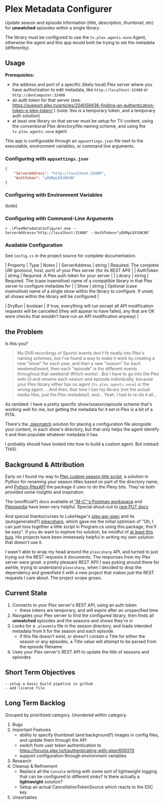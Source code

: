 # Plex Metadata Configurer

Update season and episode information (title, description, thumbnail, etc) for **unwatched** episodes within a single library.

The library must be configured to use the `tv.plex.agents.none` Agent, otherwise the agent and this app would both be trying to set the metadata (differently).

## Usage
**Prerequisites:** 
  - the address and port of a specific (likely local) Plex server where you have authorization to edit metadata, like `http://localhost:32400` or `http://denComputer:32400`
  - an auth token for that server (see: https://support.plex.tv/articles/204059436-finding-an-authentication-token-x-plex-token/ ) (note: this is a temporary token, and a temporary auth solution)
  - at least one library on that server must be setup for TV content, using the conventional Plex directory/file naming scheme, and using the `tv.plex.agents.none` agent
  
This app is configurable through an `appsettings.json` file next to the executable, environment variables, or command line arguments.


### Configuring with `appsettings.json`
```json
{
	"ServerAddress": "http://localhost:32400",
	"AuthToken": "yOURpLEXtOK3N"
}
```

### Configuring with Environment Variables
(todo)

### Configuring with Command-Line Arguments
```
> .\PlexMetadataConfigurer.exe --ServerAddress="http://localhost:32400" --AuthToken="yOURpLEXtOK3N"
```

### Available Configuration
See `Config.cs` in the project source for complete documentation.

| Property | Type | Notes |
| ServerAddress | string | Required. The complete URI (protocol, host, port) of your Plex server (for its REST API) |
| AuthToken | string | Required. A Plex auth token for your server |
| Library | string | Required. The (case insensitive) name of a compatible library in that Plex server to configure metadata for |
| Show | string | Optional (case insensitive) name of a single show  within the library to configure. If unset, all shows within the library will be configured |

| DryRun | boolean | If true, everything will run except all API modification requests will be cancelled  (they will appear to have failed, any that are OK were checks that wouldn't have run an API modification anyway) |


## the Problem

Is this you?

> My DVR recordings of Sports! events don't fit neatly into Plex's naming schemes, but I've found a way to make it work by creating a new "show" for each year, and then a new "season" for each weekend/event, then each "episode" is the different events throughout that weekend! Which works! ..But I have to go into the Plex web UI and rename each season and episode individually, because your Plex library either has no agent (`tv.plex.agents.none`) or the wrong agent. ...And then, that time I lost my library (not the actual media files, just the Plex metadata!), and... Yeah, I had to re-do it all...

As rambled: I have a pretty specific show/season/episode scheme that's working well for me, but getting the metadata for it set in Plex is a bit of a PITA. 

There's the [.plexmatch](https://support.plex.tv/articles/plexmatch/) solution for placing a configuration file alongside your content, in each show's directory, but that only helps the agent identify it and then populate whatever metadata it has.

I probably should have looked into how to build a custom agent. But instead: THIS!


## Background & Attribution
Early on I found my way to [Plex custom season title script](https://web.archive.org/web/20230102221830/https://pastebin.com/qMVCp4Cv), a solution in Python for renaming your season titles based on part of the directory name, and [Python-PlexAPI](https://github.com/pkkid/python-plexapi) the package it uses to do the Plexy bits. They've both provided some insights and inspiration.

The (unofficial?) docs available at ["M-C"'s Postman workspace](https://www.postman.com/fyvekatz/m-c-s-public-workspace/request/6gfy9hu/update-movie-details) and [Plexopedia](https://www.plexopedia.com/plex-media-server/api/library/details/) have been very helpful. Special shout-out to [rare PUT docs](https://www.postman.com/fyvekatz/m-c-s-public-workspace/request/6gfy9hu/update-movie-details)

And special thanks/curses to LukeHagar's [plex-api-spec](https://github.com/LukeHagar/plex-api-spec) and its (autogenerated?) [plexcsharp](https://github.com/LukeHagar/plexcsharp), which gave me the initial optimism of "Oh, I can just toss together a little script in Program.cs using this package, this'll be easy". If you do want to explore his solution, be mindful of [at least this bug](https://github.com/LukeHagar/plexcsharp/issues/10). His projects have been immensely helpful in writing my own solution that doesn't use it.

I wasn't able to wrap my head around the `plexcsharp` API, and turned to just trying out the REST requests it documents. The responses from my Plex server were great: a pretty pleasant REST API! I was poking around there for awhile, trying to understand `plexcsharp`, when I decided to drop the dependency and greenfield it with a new project that makes just the REST requests I care about. The project scope grows.

## Current State

1. Connects to your Plex server's REST API, using an auth token
	- these tokens are temporary, and will expire after an unspecified time
2. Navigates your Plex server to find the configured library, then finds all **unwatched** episodes and the seasons and shows they're in
3. Looks for a `.plexmeta` file in the season directory, and loads intended metadata from it for the season and each episode.
	- if this file doesn't exist, or doesn't contain a Title for either the season or any episodes, a Title value will attempt to be parsed from the episode filename
4. Uses your Plex server's REST API to update the title of seasons and episodes

## Short Term Objectives
	- setup a basic build pipeline in github
	- add license file


## Long Term Backlog
Grouped by prioritized category. Unordered within category.

1. Bugs
2. Important Features
	- ability to specify thumbnail (and background?) images in config files, and update them through the API
	- switch from user token authentication to https://forums.plex.tv/t/authenticating-with-plex/609370
	- support configuration through environment variables
3. Research
4. Cleanup & Refinement
	- Replace all the `Console` writing with some sort of lightweight logging that can be configured to different sinks? Is there actually a **lightweight** solution?
	- Setup an actual CancellationTokenSource which reacts to the ESC key
5. Unsortables
